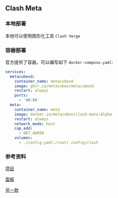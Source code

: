 ## Clash Meta

### 本地部署

本地可以使用图形化工具 `Clash Verge`

### 容器部署

官方提供了容器，可以编写如下 `docker-compose.yaml`:

```yaml
services:
  metacubexd:
    container_name: metacubexd
    image: ghcr.io/metacubex/metacubexd
    restart: always
    ports:
      - '80:80'
  meta:
    container_name: meta
    image: docker.io/metacubex/clash-meta:Alpha
    restart: always
    network_mode: host
    cap_add:
      - NET_ADMIN
    volumes:
      - ./config.yaml:/root/.config/clash
```

### 参考资料

[项目](https://github.com/MetaCubeX/mihomo/tree/Alpha)

[面板](https://github.com/MetaCubeX/metacubexd/tree/main)

[另一款](https://github.com/hiddify/hiddify-next)

